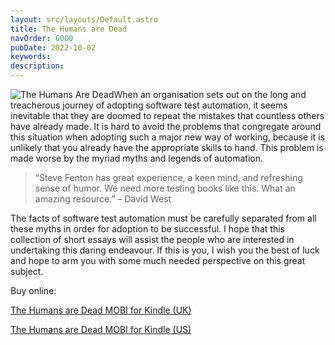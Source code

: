 ```yaml
---
layout: src/layouts/Default.astro
title: The Humans are Dead
navOrder: 6000
pubDate: 2022-10-02
keywords: 
description: 
---
```


![The Humans Are Dead](https://www.stevefenton.co.uk/wp-content/uploads/2015/07/the-humans-are-dead-199x300.jpg)When an organisation sets out on the long and treacherous journey of adopting software test automation, it seems inevitable that they are doomed to repeat the mistakes that countless others have already made. It is hard to avoid the problems that congregate around this situation when adopting such a major new way of working, because it is unlikely that you already have the appropriate skills to hand. This problem is made worse by the myriad myths and legends of automation.

> “Steve Fenton has great experience, a keen mind, and refreshing sense of humor. We need more testing books like this. What an amazing resource.” – David West

The facts of software test automation must be carefully separated from all these myths in order for adoption to be successful. I hope that this collection of short essays will assist the people who are interested in undertaking this daring endeavour. If this is you, I wish you the best of luck and hope to arm you with some much needed perspective on this great subject.

Buy online:

[The Humans are Dead MOBI for Kindle (UK)](https://www.amazon.co.uk/Humans-are-Dead-Software-Automation-ebook/dp/B00WDKOAUQ/)

[The Humans are Dead MOBI for Kindle (US)](https://www.amazon.com/Humans-are-Dead-Software-Automation-ebook/dp/B00WDKOAUQ/)